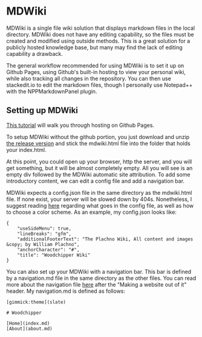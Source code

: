 # MDWiki

MDWiki is a single file wiki solution that displays markdown files in the local directory. MDWiki does not have any editing capability, so the files must be created and modified using outside methods. This is a great solution for a publicly hosted knowledge base, but many may find the lack of editing capability a drawback.

The general workflow recommended for using MDWiki is to set it up on Github Pages, using Github's built-in hosting to view your personal wiki, while also tracking all changes in the repository. You can then use stackedit.io to edit the markdown files, though I personally use Notepad++ with the NPPMarkdownPanel plugin.

## Setting up MDWiki

[This tutorial](https://gist.github.com/0xdevalias/a8c3c2fd7bf2f50ff666) will walk you through hosting on Github Pages.

To setup MDWiki without the github portion, you just download and unzip [the release version](https://github.com/Dynalon/mdwiki/releases) and stick the mdwiki.html file into the folder that holds your index.html. 

At this point, you could open up your browser, http the server, and you will get something, but it will be almost completely empty. All you will see is an empty div followed by the MDWiki automatic site attribution. To add some introductory content, we can edit a config file and add a navigation bar.

MDWiki expects a config.json file in the same directory as the mdwiki.html file. If none exist, your server will be slowed down by 404s. Nonetheless, I suggest reading [here](http://dynalon.github.io/mdwiki/#!customizing.md) regarding what goes in the config file, as well as how to choose a color scheme. As an example, my config.json looks like:

	{
		"useSideMenu": true,
		"lineBreaks": "gfm",
		"additionalFooterText": "The Plachno Wiki, All content and images &copy; by William Plachno",
		"anchorCharacter": "#",
		"title": "Woodchipper Wiki"
	}

You can also set up your MDWiki with a navigation bar. This bar is defined by a navigation.md file in the same directory as the other files. You can read more about the navigation file [here](http://dynalon.github.io/mdwiki/#!quickstart.md) after the "Making a website out of it" header. My navigation.md is defined as follows: 

	[gimmick:theme](slate)
	
	# Woodchipper
	
	[Home](index.md)
	[About](about.md)
	
	
	
	